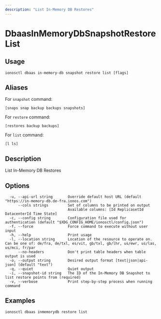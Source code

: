 ```yaml
---
description: "List In-Memory DB Restores"
---
```


# DbaasInMemoryDbSnapshotRestoreList

## Usage

```text
ionosctl dbaas in-memory-db snapshot restore list [flags]
```

## Aliases

For `snapshot` command:

```text
[snaps snap backup backups snapshots]
```

For `restore` command:

```text
[restores backup backups]
```

For `list` command:

```text
[l ls]
```

## Description

List In-Memory DB Restores

## Options

```text
  -u, --api-url string       Override default host URL (default "https://in-memory-db.de-fra.ionos.com")
      --cols strings         Set of columns to be printed on output 
                             Available columns: [Id ReplicasetId DatacenterId Time State]
  -c, --config string        Configuration file used for authentication (default "$XDG_CONFIG_HOME/ionosctl/config.json")
  -f, --force                Force command to execute without user input
  -h, --help                 Print usage
  -l, --location string      Location of the resource to operate on. Can be one of: de/fra, de/txl, es/vit, gb/txl, gb/lhr, us/ewr, us/las, us/mci, fr/par
      --no-headers           Don't print table headers when table output is used
  -o, --output string        Desired output format [text|json|api-json] (default "text")
  -q, --quiet                Quiet output
  -i, --snapshot-id string   The ID of the In-Memory DB Snapshot to list restore points from (required)
  -v, --verbose              Print step-by-step process when running command
```

## Examples

```text
ionosctl dbaas inmemorydb restore list
```

